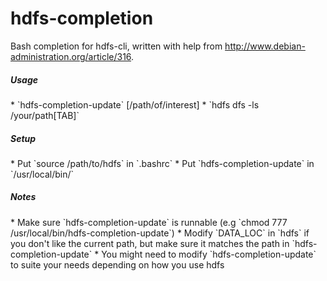 hdfs-completion
===============

Bash completion for hdfs-cli, written with help from http://www.debian-administration.org/article/316.

<h5>Usage</h5>
* `hdfs-completion-update` [/path/of/interest]
* `hdfs dfs -ls /your/path[TAB]`

<h5>Setup</h5>
* Put `source /path/to/hdfs` in `.bashrc`
* Put `hdfs-completion-update` in `/usr/local/bin/`

<h5>Notes</h5>
* Make sure `hdfs-completion-update` is runnable (e.g `chmod 777 /usr/local/bin/hdfs-completion-update`)
* Modify `DATA_LOC` in `hdfs` if you don't like the current path, but make sure it matches the path in `hdfs-completion-update`
* You might need to modify `hdfs-completion-update` to suite your needs depending on how you use hdfs
